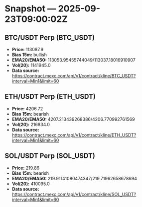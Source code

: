 # Snapshot — 2025-09-23T09:00:02Z

## BTC/USDT Perp (BTC_USDT)
- **Price:** 113087.9
- **Bias 15m:** bullish
- **EMA20/EMA50:** 113053.95455744049/113037.18016910907
- **Vol(20):** 1141945.0
- **Data source:** https://contract.mexc.com/api/v1/contract/kline/BTC_USDT?interval=Min1&limit=60

## ETH/USDT Perp (ETH_USDT)
- **Price:** 4206.72
- **Bias 15m:** bearish
- **EMA20/EMA50:** 4207.213439268386/4206.770992761569
- **Vol(20):** 216834.0
- **Data source:** https://contract.mexc.com/api/v1/contract/kline/ETH_USDT?interval=Min1&limit=60

## SOL/USDT Perp (SOL_USDT)
- **Price:** 219.86
- **Bias 15m:** bearish
- **EMA20/EMA50:** 219.91141080474347/219.71962658678694
- **Vol(20):** 410095.0
- **Data source:** https://contract.mexc.com/api/v1/contract/kline/SOL_USDT?interval=Min1&limit=60
